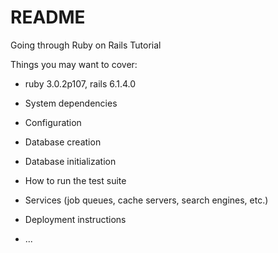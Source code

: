 # README

Going through Ruby on Rails Tutorial 

Things you may want to cover:

* ruby 3.0.2p107, rails 6.1.4.0

* System dependencies

* Configuration

* Database creation

* Database initialization

* How to run the test suite

* Services (job queues, cache servers, search engines, etc.)

* Deployment instructions

* ...
